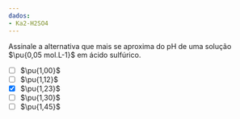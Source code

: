 ```yaml
---
dados:
- Ka2-H2SO4
---
```


Assinale a alternativa que mais se aproxima do $\mathrm{pH}$ de uma solução $\pu{0,05 mol.L-1}$ em ácido sulfúrico.

- [ ] $\pu{1,00}$
- [ ] $\pu{1,12}$
- [x] $\pu{1,23}$
- [ ] $\pu{1,30}$
- [ ] $\pu{1,45}$
